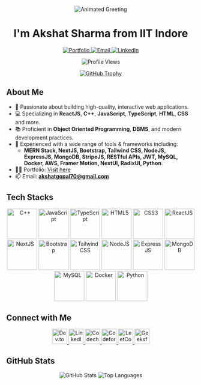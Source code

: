 <p align="center">
  <img src="https://capsule-render.vercel.app/api?type=waving&height=150&color=gradient&text=Hi,%20Everyone!🕹️&fontAlignY=35&animation=fadeIn" alt="Animated Greeting"/>
</p>

<h1 align="center">I'm Akshat Sharma from IIT Indore</h1>

<p align="center">
  <a href="https://linktr.ee/akshat.iiti">
    <img src="https://img.shields.io/badge/Portfolio-Visit%20Here-blue?style=for-the-badge&logo=portfolio" alt="Portfolio"/>
  </a>
  <a href="mailto:akshatgopal70@gmail.com">
    <img src="https://img.shields.io/badge/Email-Here-c14438?style=for-the-badge&logo=gmail" alt="Email"/>
  </a>
  <a href="https://www.linkedin.com/in/akshat-sharma-7914a7250/" target="_blank">
    <img src="https://img.shields.io/badge/LinkedIn-0A66C2?style=for-the-badge&logo=linkedin&logoColor=white" alt="LinkedIn" />
</a>

</p>

<p align="center">
  <img src="https://komarev.com/ghpvc/?username=akshatsharma5&label=Profile%20views&color=0e75b6&style=flat" alt="Profile Views" />
</p>

<p align="center">
  <a href="https://github.com/ryo-ma/github-profile-trophy">
    <img src="https://github-profile-trophy.vercel.app/?username=akshatsharma5" alt="GitHub Trophy" />
  </a>
</p>



## About Me

- 🌱 Passionate about building high-quality, interactive web applications.
- 💻 Specializing in **ReactJS**, **C++**, **JavaScript**, **TypeScript**, **HTML**, **CSS** and more.
- 📚 Proficient in **Object Oriented Programming**, **DBMS**, and modern development practices.
- 🚀 Experienced with a wide range of tools & frameworks including:
  - **MERN Stack, NextJS, Bootstrap, Tailwind CSS, NodeJS, ExpressJS, MongoDB, StripeJS, RESTful APIs, JWT, MySQL, Docker, AWS, Framer Motion, NextUI, RadixUI, Python**.
- 👨‍💻 Portfolio: [Visit here](https://linktr.ee/akshat.iiti)
- 📫 Email: **akshatgopal70@gmail.com**



## Tech Stacks

<p align="center">
  <img src="https://cdn.jsdelivr.net/gh/devicons/devicon/icons/cplusplus/cplusplus-original.svg" alt="C++" width="80" height="80"/>
  <img src="https://cdn.jsdelivr.net/gh/devicons/devicon/icons/javascript/javascript-original.svg" alt="JavaScript" width="80" height="80"/>
  <img src="https://cdn.jsdelivr.net/gh/devicons/devicon/icons/typescript/typescript-original.svg" alt="TypeScript" width="80" height="80"/>
  <img src="https://cdn.jsdelivr.net/gh/devicons/devicon/icons/html5/html5-original.svg" alt="HTML5" width="80" height="80"/>
  <img src="https://cdn.jsdelivr.net/gh/devicons/devicon/icons/css3/css3-original.svg" alt="CSS3" width="80" height="80"/>
  <img src="https://cdn.jsdelivr.net/gh/devicons/devicon/icons/react/react-original.svg" alt="ReactJS" width="80" height="80"/>
  <img src="https://cdn.jsdelivr.net/gh/devicons/devicon/icons/nextjs/nextjs-original.svg" alt="NextJS" width="80" height="80"/>
  <img src="https://cdn.jsdelivr.net/gh/devicons/devicon/icons/bootstrap/bootstrap-original.svg" alt="Bootstrap" width="80" height="80"/>
  <img src="https://upload.wikimedia.org/wikipedia/commons/d/d5/Tailwind_CSS_Logo.svg" alt="TailwindCSS" width="80" height="80"/>
  <img src="https://cdn.jsdelivr.net/gh/devicons/devicon/icons/nodejs/nodejs-original.svg" alt="NodeJS" width="80" height="80"/>
  <img src="https://cdn.jsdelivr.net/gh/devicons/devicon/icons/express/express-original.svg" alt="ExpressJS" width="80" height="80"/>
  <img src="https://cdn.jsdelivr.net/gh/devicons/devicon/icons/mongodb/mongodb-original.svg" alt="MongoDB" width="80" height="80"/>
  <img src="https://cdn.jsdelivr.net/gh/devicons/devicon/icons/mysql/mysql-original.svg" alt="MySQL" width="80" height="80"/>
  <img src="https://cdn.jsdelivr.net/gh/devicons/devicon/icons/docker/docker-original.svg" alt="Docker" width="80" height="80"/>
  <img src="https://cdn.jsdelivr.net/gh/devicons/devicon/icons/python/python-original.svg" alt="Python" width="80" height="80"/>
</p>





## Connect with Me

<p align="center">
  <a href="https://dev.to/pandit_g" target="_blank">
    <img src="https://raw.githubusercontent.com/rahuldkjain/github-profile-readme-generator/master/src/images/icons/Social/devto.svg" alt="Dev.to" height="40" width="40" />
  </a>
  <a href="https://linkedin.com/in/akshat7" target="_blank">
    <img src="https://raw.githubusercontent.com/rahuldkjain/github-profile-readme-generator/master/src/images/icons/Social/linked-in-alt.svg" alt="LinkedIn" height="40" width="40" />
  </a>
  <a href="https://www.codechef.com/users/akshatsharma007" target="_blank">
    <img src="https://cdn.jsdelivr.net/npm/simple-icons@3.1.0/icons/codechef.svg" alt="Codechef" height="40" width="40" />
  </a>
  <a href="https://codeforces.com/profile/akshatsharma007" target="_blank">
    <img src="https://raw.githubusercontent.com/rahuldkjain/github-profile-readme-generator/master/src/images/icons/Social/codeforces.svg" alt="Codeforces" height="40" width="40" />
  </a>
  <a href="https://www.leetcode.com/sharma_akshat" target="_blank">
    <img src="https://raw.githubusercontent.com/rahuldkjain/github-profile-readme-generator/master/src/images/icons/Social/leet-code.svg" alt="LeetCode" height="40" width="40" />
  </a>
  <a href="https://auth.geeksforgeeks.org/user/akshat_iiti/profile" target="_blank">
    <img src="https://raw.githubusercontent.com/rahuldkjain/github-profile-readme-generator/master/src/images/icons/Social/geeks-for-geeks.svg" alt="GeeksforGeeks" height="40" width="40" />
  </a>
</p>



## GitHub Stats

<p align="center">
  <img src="https://github-readme-stats.vercel.app/api?username=akshatsharma5&show_icons=true&locale=en&hide_border=true" alt="GitHub Stats" />
  <img src="https://github-readme-stats.vercel.app/api/top-langs?username=akshatsharma5&show_icons=true&locale=en&layout=compact&hide_border=true" alt="Top Languages" />
</p>
